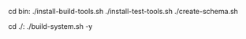 cd bin:
./install-build-tools.sh
./install-test-tools.sh
./create-schema.sh

cd ./:
./build-system.sh -y
